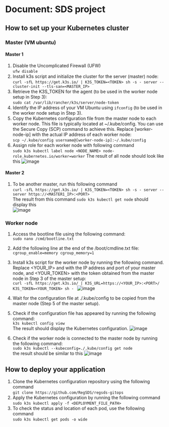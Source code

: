 # Document: SDS project
## How to set up your Kubernetes cluster
### Master (VM ubuntu)
#### Master 1
1. Disable the Uncomplicated Firewall (UFW)  
	``ufw disable``
2. Install k3s script and initialize the cluster for the server (master) node:  
  ``curl -sfL https://get.k3s.io/ | K3S_TOKEN=<TOKEN> sh -s - server --cluster-init --tls-san=<MASTER_IP> ``
3. Retrieve the K3S_TOKEN for the agent (to be used in the worker node setup in Step 3):  
``sudo cat /var/lib/rancher/k3s/server/node-token``
4. Identify the IP address of your VM Ubuntu using ``ifconfig`` (to be used in the worker node setup in Step 3).
5. Copy the Kubernetes configuration file from the master node to each worker node. This file is typically located at ~/.kube/config. You can use the Secure Copy (SCP) command to achieve this. Replace [worker-node-ip] with the actual IP address of each worker node:  
``scp ~/.kube/config username@[worker-node-ip]:~/.kube/config``
6. Assign role for each worker node with following command  
``sudo k3s kubectl label node <NODE_NAME> node-role.kubernetes.io/worker=worker``
The result of all node should look like this
![image](https://github.com/RegSDS/regsds-gitops/assets/77723734/27e554ee-b2bc-469b-8ced-70a2397ae02b)

#### Master 2 
1. To be another master, run this following command  
``curl -sfL https://get.k3s.io/ | K3S_TOKEN=<TOKEN> sh -s - server --server https://<MASTER1_IP>:<PORT>``  
The result from this command ``sudo k3s kubectl get node``  should display this  
![image](https://github.com/RegSDS/regsds-gitops/assets/77723734/6e01ee98-261f-43c3-856e-41408f8a7ffb)


### Worker node
1. Access the bootline file using the following command:  
``sudo nano /cmd/bootline.txt``
2. Add the following line at the end of the /boot/cmdline.txt file:  
``cgroup_enable=memory cgroup_memory=1``   
3. Install k3s script for the worker node by running the following command. Replace <YOUR_IP> and <PORT> with the IP address and port of your master node, and <YOUR_TOKEN> with the token obtained from the master node in Step 3 of the master setup:  
``curl -sfL https://get.k3s.io/ | K3S_URL=https://<YOUR_IP>:<PORT>/ K3S_TOKEN=<YOUR_TOKEN> sh - ``
![image](https://github.com/RegSDS/regsds-gitops/assets/88878365/93d7e617-255a-4c69-9692-97f11c5c356a)

4. Wait for the configuration file at ./.kube/config to be copied from the master node (Step 5 of the master setup).  
5. Check if the configuration file has appeared by running the following command:  
``k3s kubectl config view``  
The result should display the Kubernetes configuration.
![image](https://github.com/RegSDS/regsds-gitops/assets/88878365/9b110ae6-964e-45c8-b698-5770db0e70fb)

6. Check if the worker node is connected to the master node by running the following command:  
``sudo k3s kubectl --kubeconfig=./.kube/config get node``  
the result should be similar to this
![image](https://github.com/RegSDS/regsds-gitops/assets/77723734/38a9736c-dcb9-4d94-b97a-42df7c31635f)


## How to deploy your application
1. Clone the Kubernetes configuration repository using the following command  
``git clone https://github.com/RegSDS/regsds-gitops``
2. Apply the Kubernetes configuration by running the following command  
``sudo k3s kubectl apply -f <DEPLOYMENT_FILE_PATH>``
3. To check the status and location of each pod, use the following command  
``sudo k3s kubectl get pods -o wide``

